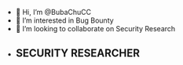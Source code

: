 - 👋 Hi, I’m @BubaChuCC
- 👀 I’m interested in Bug Bounty 
- 💞️ I’m looking to collaborate on Security Research
- <h2>SECURITY RESEARCHER</h2>
